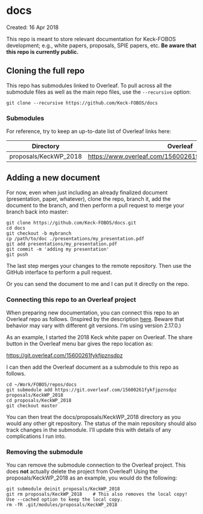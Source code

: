 # docs

Created: 16 Apr 2018

This repo is meant to store relevant documentation for Keck-FOBOS
development; e.g., white papers, proposals, SPIE papers, etc. **Be aware
that this repo is currently public.**

## Cloning the full repo

This repo has submodules linked to Overleaf.  To pull across all the
submodule files as well as the main repo files, use the `--recursive`
option:

`git clone --recursive https://github.com/Keck-FOBOS/docs`

### Submodules

For reference, try to keep an up-to-date list of Overleaf links here:

| Directory             | Overleaf |
| --------------------- | ------------- |
| proposals/KeckWP_2018 | https://www.overleaf.com/15600261fykfjpznsdpz#/59256766/ |

## Adding a new document

For now, even when just including an already finalized document
(presentation, paper, whatever), clone the repo, branch it, add the
document to the branch, and then perform a pull request to merge your
branch back into master:

```
git clone https://github.com/Keck-FOBOS/docs.git
cd docs
git checkout -b mybranch
cp /path/to/doc ./presentations/my_presentation.pdf
git add presentations/my_presentation.pdf
git commit -m 'adding my presentation'
git push
```

The last step merges your changes to the remote repository.  Then use
the GitHub interface to perform a pull request.

Or you can send the document to me and I can put it directly on the
repo.

### Connecting this repo to an Overleaf project

When preparing new documentation, you can connect this repo to an
Overleaf repo as follows.  (Inspired by the description
[here](https://abyvinod.github.io/gitsubmodules.html).  Beware that
behavior may vary with different git versions.  I'm using version
2.17.0.)

As an example, I started the 2018 Keck white paper on Overleaf.  The
share button in the Overleaf menu bar gives the repo location as:

https://git.overleaf.com/15600261fykfjpznsdpz

I can then add the Overleaf document as a submodule to this repo as
follows.

```
cd ~/Work/FOBOS/repos/docs
git submodule add https://git.overleaf.com/15600261fykfjpznsdpz proposals/KeckWP_2018
cd proposals/KeckWP_2018
git checkout master
```

You can then treat the docs/proposals/KeckWP_2018 directory as you would
any other git repository.  The status of the main repository should also
track changes in the submodule.  I'll update this with details of any
complications I run into.

### Removing the submodule

You can remove the submodule connection to the Overleaf project.  This
does **not** actually delete the project from Overleaf!  Using the
proposals/KeckWP_2018 as an example, you would do the following:

```
git submodule deinit proposals/KeckWP_2018
git rm proposals/KeckWP_2018    # This also removes the local copy!  Use --cached option to keep the local copy.
rm -fR .git/modules/proposals/KeckWP_2018
```


